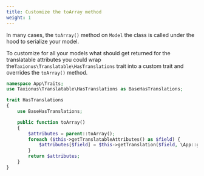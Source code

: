 ```yaml
---
title: Customize the toArray method
weight: 1
---
```


In many cases, the `toArray()` method on `Model` the class is called under the hood to serialize your model.

To customize for all your models what should get returned for the translatable attributes you could wrap the`Taxionus\Translatable\HasTranslations` trait into a custom trait and overrides the `toArray()` method.

```php
namespace App\Traits;
use Taxionus\Translatable\HasTranslations as BaseHasTranslations;

trait HasTranslations
{
    use BaseHasTranslations;

    public function toArray()
    {
        $attributes = parent::toArray();
        foreach ($this->getTranslatableAttributes() as $field) {
            $attributes[$field] = $this->getTranslation($field, \App::getLocale());
        }
        return $attributes;
    }
}
```
